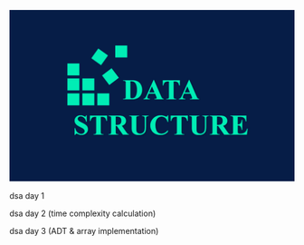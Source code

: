 ![Logo](https://raw.githubusercontent.com/atanu3000/DSA-/main/doc/Data-Structures-Training-2.jpg)


dsa day 1

dsa day 2 (time complexity calculation)

dsa day 3 (ADT & array implementation)

